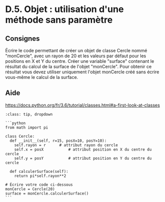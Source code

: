 # D.5. Objet : utilisation d'une méthode sans paramètre

## Consignes

Écrire le code permettant de créer un objet de classe Cercle nommé "monCercle", avec un rayon de 20 et les valeurs par défaut pour les positions en X et Y du centre. Créer une variable "surface" contenant le résultat du calcul de la surface de l'objet "monCercle". Pour obtenir ce résultat vous devez utiliser uniquement l'objet monCercle créé sans écrire vous-même le calcul de la surface.

## Aide

https://docs.python.org/fr/3.6/tutorial/classes.html#a-first-look-at-classes

<div id="pad"></div>
            <script>Pythonpad('pad', {'id': 'D.5.', 'title': 'Testez votre solution ici', 'src': 'from math import pi\n\nclass Cercle:\n  def __init__(self, r=15, posX=0, posY=0):\n    self.rayon = r\t\t# attribut rayon du cercle\n    self.x = posX\t\t\t# attribut position en X du centre du cercle\n    self.y = posY\t\t\t# attribut position en Y du centre du cercle\n  \n  def calculerSurface(self):\n    return pi*self.rayon**2\n  \n# Écrire votre code ci-dessous\n\n'})</script>


````{admonition} Cliquez ici pour voir la solution
:class: tip, dropdown

```python
from math import pi

class Cercle:
  def __init__(self, r=15, posX=10, posY=10):
    self.rayon = r		# attribut rayon du cercle
    self.x = posX			# attribut position en X du centre du cercle
    self.y = posY			# attribut position en Y du centre du cercle
  
  def calculerSurface(self):
    return pi*self.rayon**2
    
# Écrire votre code ci-dessous
monCercle = Cercle(20)
surface = monCercle.calculerSurface()
```
````
